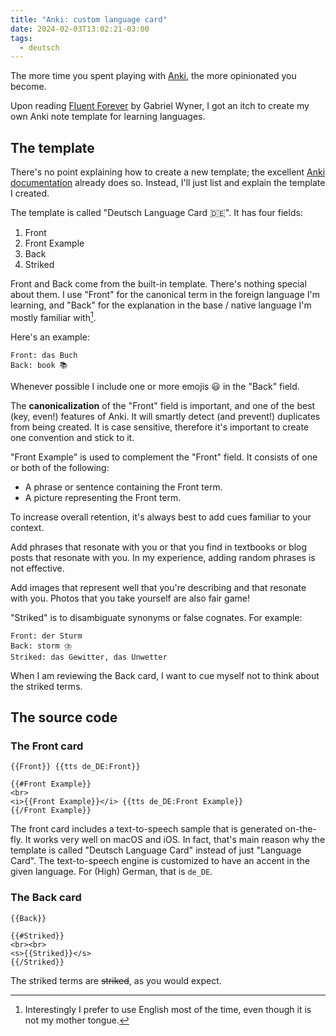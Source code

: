 ```yaml
---
title: "Anki: custom language card"
date: 2024-02-03T13:02:21-03:00
tags:
  - deutsch
---
```


The more time you spent playing with [Anki](https://apps.ankiweb.net/), the
more opinionated you become.

Upon reading [Fluent Forever](https://fluent-forever.com/index.html) by Gabriel
Wyner, I got an itch to create my own Anki note template for learning
languages.

<!--more-->

## The template

There's no point explaining how to create a new template; the excellent [Anki
documentation](https://docs.ankiweb.net/templates/intro.html) already does so.
Instead, I'll just list and explain the template I created.

The template is called "Deutsch Language Card 🇩🇪". It has four fields:

1. Front
1. Front Example
1. Back
1. Striked

Front and Back come from the built-in template. There's nothing special about
them. I use "Front" for the canonical term in the foreign language I'm
learning, and "Back" for the explanation in the base / native language I'm
mostly familiar with[^1].

Here's an example:

```
Front: das Buch
Back: book 📚
```

Whenever possible I include one or more emojis 😃 in the "Back" field.

The **canonicalization** of the "Front" field is important, and one of the best
(key, even!) features of Anki. It will smartly detect (and prevent!) duplicates
from being created. It is case sensitive, therefore it's important to create
one convention and stick to it.

"Front Example" is used to complement the "Front" field. It consists of one or
both of the following:

- A phrase or sentence containing the Front term.
- A picture representing the Front term.

To increase overall retention, it's always best to add cues familiar to your
context.

Add phrases that resonate with you or that you find in textbooks or
blog posts that resonate with you. In my experience, adding random phrases is
not effective.

Add images that represent well that you're describing and that
resonate with you. Photos that you take yourself are also fair game!

"Striked" is to disambiguate synonyms or false cognates. For example:

```
Front: der Sturm
Back: storm ⛈️
Striked: das Gewitter, das Unwetter
```

When I am reviewing the Back card, I want to cue myself not to think about the
striked terms.

## The source code

### The Front card

```anki
{{Front}} {{tts de_DE:Front}}

{{#Front Example}}
<br>
<i>{{Front Example}}</i> {{tts de_DE:Front Example}}
{{/Front Example}}
```

The front card includes a text-to-speech sample that is generated on-the-fly.
It works very well on macOS and iOS. In fact, that's main reason why the
template is called "Deutsch Language Card" instead of just "Language Card". The
text-to-speech engine is customized to have an accent in the given language.
For (High) German, that is `de_DE`.

### The Back card

```anki
{{Back}}

{{#Striked}}
<br><br>
<s>{{Striked}}</s>
{{/Striked}}
```

The striked terms are ~~striked~~, as you would expect.

[^1]: Interestingly I prefer to use English most of the time, even though it is
    not my mother tongue.
